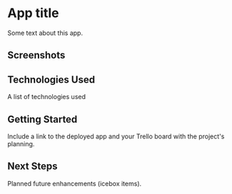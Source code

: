 # App title
Some text about this app. 

## Screenshots

## Technologies Used
A list of technologies used

## Getting Started
Include a link to the deployed app and your Trello board with the project's planning.

## Next Steps
Planned future enhancements (icebox items).
